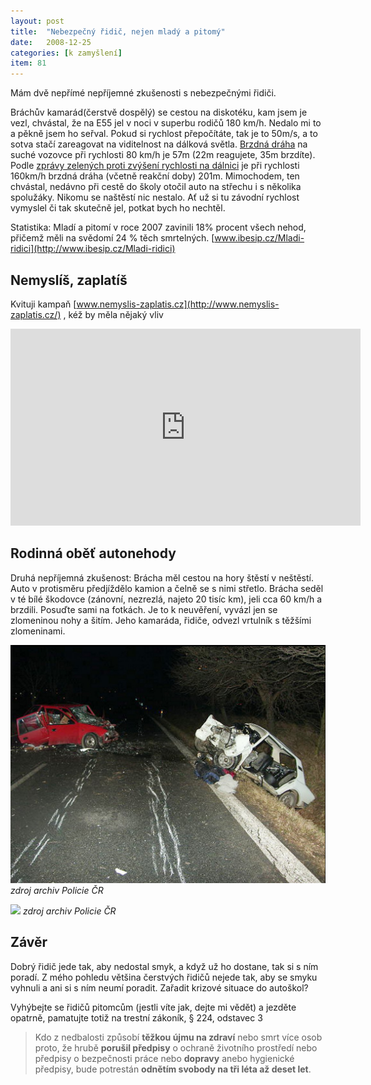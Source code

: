 ```yaml
---
layout: post
title:  "Nebezpečný řidič, nejen mladý a pitomý"
date:   2008-12-25
categories: [k zamyšlení]
item: 81
---
```

Mám dvě nepřímé nepříjemné zkušenosti s nebezpečnými řidiči.

Bráchův kamarád(čerstvě dospělý) se cestou na diskotéku, kam jsem je vezl, chvástal, že na E55 jel v noci v superbu rodičů 180 km/h. Nedalo mi
 to a pěkně jsem ho seřval. Pokud si rychlost přepočítáte, tak je to 50m/s, a to sotva stačí zareagovat na viditelnost na dálková světla. 
 [Brzdná dráha](http://www.ibesip.cz/Rychlost/Draha-pro-zastaveni-vozidla) na suché vozovce při rychlosti 80 km/h je 57m (22m reagujete, 35m 
 brzdíte). Podle [zprávy zelených proti zvýšení rychlosti na dálnici](http://www.zeleni.cz/4130/clanek/strana-zelenych-nesouhlasi-se-zvysenim-rychlostniho-limitu-na-160-km-h/) je při rychlosti 160km/h brzdná dráha (včetně reakční doby) 201m.
Mimochodem, ten chvástal, nedávno při cestě do školy otočil auto na střechu i s několika spolužáky. Nikomu se naštěstí nic nestalo. Ať už si tu závodní rychlost vymyslel či tak skutečně jel, potkat bych ho nechtěl.
<!--more-->

Statistika: Mladí a pitomí v roce 2007 zavinili 18% procent všech nehod, přičemž měli na svědomí 24 % těch smrtelných. [www.ibesip.cz/Mladi-ridici](http://www.ibesip.cz/Mladi-ridici)

Nemyslíš, zaplatíš
------

Kvituji kampaň [www.nemyslis-zaplatis.cz](http://www.nemyslis-zaplatis.cz/) , kéž by měla nějaký vliv

<iframe width="560" height="315" src="https://www.youtube.com/embed/otgH6sFECoM" frameborder="0" allowfullscreen></iframe>

Rodinná oběť autonehody
------

Druhá nepříjemná zkušenost: Brácha měl cestou na hory štěstí v neštěstí. Auto v protisměru předjíždělo kamion a čelně se s nimi střetlo. 
Brácha seděl v té bílé škodovce (zánovní, nezrezlá, najeto 20 tisíc km), jeli cca 60 km/h a brzdili. Posuďte sami na fotkách. Je to k neuvěření, vyvázl jen se zlomeninou nohy a šitím. Jeho kamaráda, řidiče, odvezl vrtulník s těžšími zlomeninami.

![](/assets/2008-12-25/picture1.png)
_zdroj archiv Policie ČR_

![](/assets/2008-12-25/picture2.png)
_zdroj archiv Policie ČR_

Závěr
------

Dobrý řidič jede tak, aby nedostal smyk, a když už ho dostane, tak si s ním poradí. Z mého pohledu většina čerstvých řidičů nejede tak, aby se smyku vyhnuli a ani si s ním neumí poradit. Zařadit krizové situace do autoškol?

Vyhýbejte se řidičů pitomcům (jestli víte jak, dejte mi vědět) a jezděte opatrně, pamatujte totiž na trestní zákoník, § 224, odstavec 3

> Kdo z nedbalosti způsobí __těžkou újmu na zdraví__ nebo smrt více osob proto, že hrubě __porušil předpisy__ o ochraně životního prostředí nebo 
předpisy o bezpečnosti práce nebo __dopravy__ anebo hygienické předpisy, bude potrestán __odnětím svobody na tři léta až deset let__.